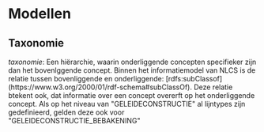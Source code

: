 # Modellen


## Taxonomie
<p><dfn>taxonomie</dfn>: Een hiërarchie, waarin onderliggende concepten specifieker zijn dan het bovenlggende concept. Binnen het informatiemodel van NLCS is de relatie tussen bovenliggende en onderliggende: [rdfs:subClassof](https://www.w3.org/2000/01/rdf-schema#subClassOf). Deze relatie btekent ook, dat informatie over een concept overerft op het onderliggende concept. Als op het niveau van "GELEIDECONSTRUCTIE" al lijntypes zijn gedefinieerd, gelden deze ook voor "GELEIDECONSTRUCTIE_BEBAKENING"


